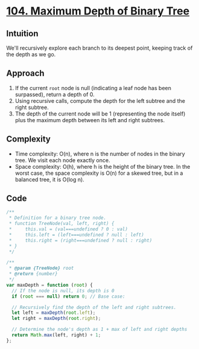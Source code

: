 # [104. Maximum Depth of Binary Tree](https://leetcode.com/problems/maximum-depth-of-binary-tree/description/)

## Intuition

We'll recursively explore each branch to its deepest point, keeping track of the depth as we go.

## Approach

1. If the current `root` node is null (indicating a leaf node has been surpassed), return a depth of 0.
2. Using recursive calls, compute the depth for the left subtree and the right subtree.
3. The depth of the current node will be 1 (representing the node itself) plus the maximum depth between its left and right subtrees.

## Complexity

- Time complexity: O(n), where n is the number of nodes in the binary tree. We visit each node exactly once.
- Space complexity: O(h), where h is the height of the binary tree. In the worst case, the space complexity is O(n) for a skewed tree, but in a balanced tree, it is O(log n).

## Code

```javascript
/**
 * Definition for a binary tree node.
 * function TreeNode(val, left, right) {
 *     this.val = (val===undefined ? 0 : val)
 *     this.left = (left===undefined ? null : left)
 *     this.right = (right===undefined ? null : right)
 * }
 */

/**
 * @param {TreeNode} root
 * @return {number}
 */
var maxDepth = function (root) {
  // If the node is null, its depth is 0
  if (root === null) return 0; // Base case: 

  // Recursively find the depth of the left and right subtrees.
  let left = maxDepth(root.left); 
  let right = maxDepth(root.right); 

  // Determine the node's depth as 1 + max of left and right depths
  return Math.max(left, right) + 1;
};
```
